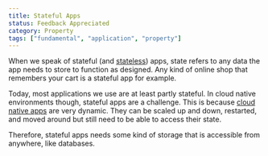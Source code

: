 ```yaml
---
title: Stateful Apps
status: Feedback Appreciated
category: Property
tags: ["fundamental", "application", "property"]
---
```


When we speak of stateful (and [stateless](/stateless-apps/)) apps, 
state refers to any data the app needs to store to function as designed. 
Any kind of online shop that remembers your cart is a stateful app for example. 

Today, most applications we use are at least partly stateful. In cloud native environments though, 
stateful apps are a challenge. This is because [cloud native apps](/cloud-native-apps) are very dynamic. 
They can be scaled up and down, restarted, and moved around but still need to be able to access their state.

Therefore, stateful apps needs some kind of storage that is accessible from anywhere, like databases.
